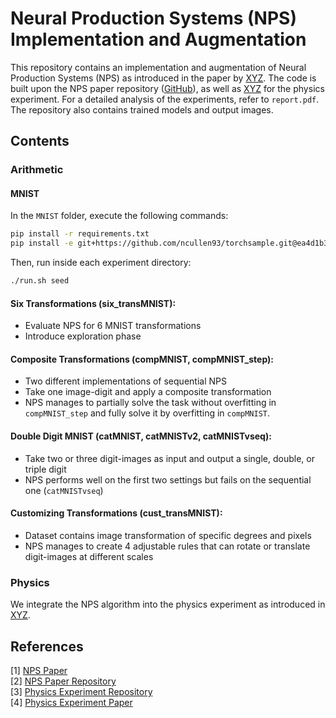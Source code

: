 
# Neural Production Systems (NPS) Implementation and Augmentation

This repository contains an implementation and augmentation of Neural Production Systems (NPS) as introduced in the paper by [XYZ](https://arxiv.org/pdf/2103.01937.pdf). The code is built upon the NPS paper repository ([GitHub](https://github.com/anirudh9119/neural_production_systems.git)), as well as [XYZ](https://github.com/dido1998/CausalMBRL.git) for the physics experiment. For a detailed analysis of the experiments, refer to `report.pdf`. The repository also contains trained models and output images.

## Contents

### Arithmetic

#### MNIST

In the `MNIST` folder, execute the following commands:

```bash
pip install -r requirements.txt
pip install -e git+https://github.com/ncullen93/torchsample.git@ea4d1b3975f68be0521941e733887ed667a1b46e#egg=torchsample
```

Then, run inside each experiment directory:

```bash
./run.sh seed
```

#### Six Transformations (six_transMNIST):

- Evaluate NPS for 6 MNIST transformations
- Introduce exploration phase

#### Composite Transformations (compMNIST, compMNIST_step):

- Two different implementations of sequential NPS
- Take one image-digit and apply a composite transformation
- NPS manages to partially solve the task without overfitting in `compMNIST_step` and fully solve it by overfitting in `compMNIST`.

#### Double Digit MNIST (catMNIST, catMNISTv2, catMNISTvseq):

- Take two or three digit-images as input and output a single, double, or triple digit
- NPS performs well on the first two settings but fails on the sequential one (`catMNISTvseq`)

#### Customizing Transformations (cust_transMNIST):

- Dataset contains image transformation of specific degrees and pixels
- NPS manages to create 4 adjustable rules that can rotate or translate digit-images at different scales

### Physics

We integrate the NPS algorithm into the physics experiment as introduced in [XYZ](https://arxiv.org/abs/2107.00848).

## References

[1] [NPS Paper](https://arxiv.org/pdf/2103.01937.pdf)  
[2] [NPS Paper Repository](https://github.com/anirudh9119/neural_production_systems.git)  
[3] [Physics Experiment Repository](https://github.com/dido1998/CausalMBRL.git)  
[4] [Physics Experiment Paper](https://arxiv.org/abs/2107.00848)


